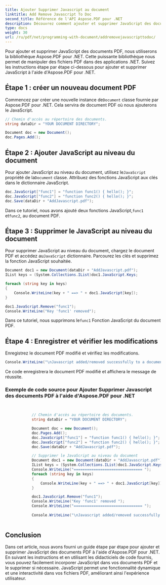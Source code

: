 ```yaml
---
title: Ajouter Supprimer Javascript au document
linktitle: Add Remove Javascript To Doc
second_title: Référence de l'API Aspose.PDF pour .NET
description: Découvrez comment ajouter et supprimer JavaScript des documents PDF à l'aide d'Aspose.PDF pour .NET. Guide étape par étape avec des didacticiels de code pour la création de scripts au niveau du document.
type: docs
weight: 30
url: /ru/pdf/net/programming-with-document/addremovejavascripttodoc/
---
```


Pour ajouter et supprimer JavaScript des documents PDF, nous utiliserons la bibliothèque Aspose.PDF pour .NET. Cette puissante bibliothèque nous permet de manipuler des fichiers PDF dans des applications .NET. Suivez les instructions étape par étape ci-dessous pour ajouter et supprimer JavaScript à l'aide d'Aspose.PDF pour .NET.

## Étape 1 : créer un nouveau document PDF

 Commencez par créer une nouvelle instance de`Document` classe fournie par Aspose.PDF pour .NET. Cela servira de document PDF où nous ajouterons le JavaScript.

```csharp
// Chemin d'accès au répertoire des documents.
string dataDir = "YOUR DOCUMENT DIRECTORY";

Document doc = new Document();
doc.Pages.Add();
```

## Étape 2 : Ajouter JavaScript au niveau du document

 Pour ajouter JavaScript au niveau du document, utilisez le`JavaScript` propriété de la`Document` classe. Attribuez des fonctions JavaScript aux clés dans le dictionnaire JavaScript.

```csharp
doc.JavaScript["func1"] = "function func1() { hello(); }";
doc.JavaScript["func2"] = "function func2() { hello(); }";
doc.Save(dataDir + "AddJavascript.pdf");
```

 Dans ce tutoriel, nous avons ajouté deux fonctions JavaScript,`func1` et`func2`, au document PDF.

## Étape 3 : Supprimer le JavaScript au niveau du document

 Pour supprimer JavaScript au niveau du document, chargez le document PDF et accédez au`JavaScript` dictionnaire. Parcourez les clés et supprimez la fonction JavaScript souhaitée.

```csharp
Document doc1 = new Document(dataDir + "AddJavascript.pdf");
IList keys = (System.Collections.IList)doc1.JavaScript.Keys;

foreach (string key in keys)
{
    Console.WriteLine(key + " ==> " + doc1.JavaScript[key]);
}

doc1.JavaScript.Remove("func1");
Console.WriteLine("Key 'func1' removed");
```

 Dans ce tutoriel, nous supprimons le`func1` Fonction JavaScript du document PDF.

## Étape 4 : Enregistrer et vérifier les modifications

Enregistrez le document PDF modifié et vérifiez les modifications.

```csharp
Console.WriteLine("\nJavascript added/removed successfully to a document.");
```

Ce code enregistrera le document PDF modifié et affichera le message de réussite.

### Exemple de code source pour Ajouter Supprimer Javascript des documents PDF à l'aide d'Aspose.PDF pour .NET

```csharp

            
            // Chemin d'accès au répertoire des documents.
            string dataDir = "YOUR DOCUMENT DIRECTORY";

            Document doc = new Document();
            doc.Pages.Add();
            doc.JavaScript["func1"] = "function func1() { hello(); }";
            doc.JavaScript["func2"] = "function func2() { hello(); }";
            doc.Save(dataDir + "AddJavascript.pdf");

            // Supprimer le JavaScript au niveau du document
            Document doc1 = new Document(dataDir + "AddJavascript.pdf");
            IList keys = (System.Collections.IList)doc1.JavaScript.Keys;
            Console.WriteLine("=============================== ");
            foreach (string key in keys)
            {
                Console.WriteLine(key + " ==> " + doc1.JavaScript[key]);
            }

            doc1.JavaScript.Remove("func1");
            Console.WriteLine("Key 'func1' removed ");
            Console.WriteLine("=============================== ");
            
            Console.WriteLine("\nJavascript added/removed successfully to a document.");
        
```

## Conclusion

Dans cet article, nous avons fourni un guide étape par étape pour ajouter et supprimer JavaScript des documents PDF à l'aide d'Aspose.PDF pour .NET. En suivant les instructions et en utilisant les didacticiels de code fournis, vous pouvez facilement incorporer JavaScript dans vos documents PDF et le supprimer si nécessaire. JavaScript permet une fonctionnalité dynamique et une interactivité dans vos fichiers PDF, améliorant ainsi l'expérience utilisateur.